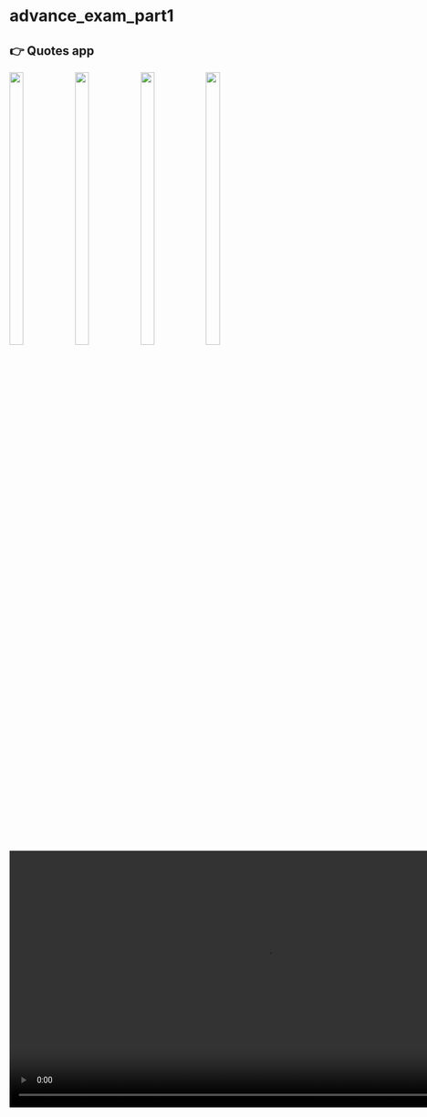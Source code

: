 # advance_exam_part1
## 👉 Quotes app
<div> 
 

   <img src = "https://github.com/user-attachments/assets/adddcbe1-c856-4daf-ac83-e13de34b03b7"  height=35% width=22%  />
   <img src = "https://github.com/user-attachments/assets/fa79bd26-5ccc-4636-9d7c-34f0830286a6"  height=35% width=22%  />
   <img src = "https://github.com/user-attachments/assets/7b874eeb-e3a8-4c61-aa5c-fac3dd7e283d"  height=35% width=22%  />
    <img src = "https://github.com/user-attachments/assets/77917687-9b89-4d72-8b71-57cea8ca2e47"  height=35% width=22%  />
   

  <video height="450" src="https://github.com/user-attachments/assets/a7459cea-3d73-4d2a-8e9a-16330fc0052d" />
</div>




